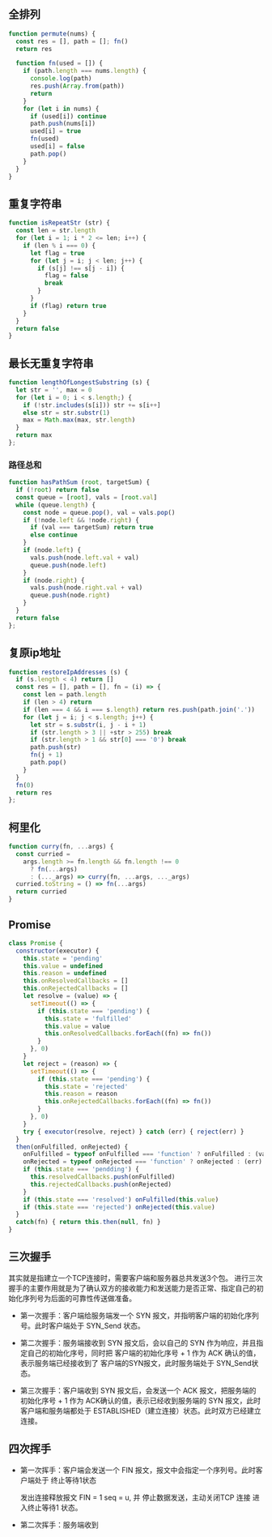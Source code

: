 
## 全排列
```js
function permute(nums) {
  const res = [], path = []; fn()
  return res

  function fn(used = []) {
    if (path.length === nums.length) {
      console.log(path)
      res.push(Array.from(path))
      return
    }
    for (let i in nums) {
      if (used[i]) continue
      path.push(nums[i])
      used[i] = true
      fn(used)
      used[i] = false
      path.pop()
    }
  }
}
```

## 重复字符串
```js
function isRepeatStr (str) {
  const len = str.length
  for (let i = 1; i * 2 <= len; i++) {
    if (len % i === 0) {
      let flag = true
      for (let j = i; j < len; j++) {
        if (s[j] !== s[j - i]) {
          flag = false
          break
        }
      }
      if (flag) return true
    }
  }
  return false
}
```

## 最长无重复字符串
```js
function lengthOfLongestSubstring (s) {
  let str = '', max = 0
  for (let i = 0; i < s.length;) {
    if (!str.includes(s[i])) str += s[i++]
    else str = str.substr(1)
    max = Math.max(max, str.length)
  }
  return max
};
```

### 路径总和
```js
function hasPathSum (root, targetSum) {
  if (!root) return false
  const queue = [root], vals = [root.val]
  while (queue.length) {
    const node = queue.pop(), val = vals.pop()
    if (!node.left && !node.right) {
      if (val === targetSum) return true
      else continue
    }
    if (node.left) {
      vals.push(node.left.val + val)
      queue.push(node.left)
    }
    if (node.right) {
      vals.push(node.right.val + val)
      queue.push(node.right)
    }
  }
  return false
};
```

## 复原ip地址
```js
function restoreIpAddresses (s) {
  if (s.length < 4) return []
  const res = [], path = [], fn = (i) => {
    const len = path.length
    if (len > 4) return
    if (len === 4 && i === s.length) return res.push(path.join('.'))
    for (let j = i; j < s.length; j++) {
      let str = s.substr(i, j - i + 1)
      if (str.length > 3 || +str > 255) break
      if (str.length > 1 && str[0] === '0') break
      path.push(str)
      fn(j + 1)
      path.pop()
    }
  }
  fn(0)
  return res
};
```

## 柯里化
```js 
function curry(fn, ...args) {
  const curried =
    args.length >= fn.length && fn.length !== 0
      ? fn(...args)
      : (..._args) => curry(fn, ...args, ..._args)
  curried.toString = () => fn(...args)
  return curried
}
```

## Promise
```js
class Promise {
  constructor(executor) {
    this.state = 'pending'
    this.value = undefined
    this.reason = undefined
    this.onResolvedCallbacks = []
    this.onRejectedCallbacks = []
    let resolve = (value) => {
      setTimeout(() => {
        if (this.state === 'pending') {
          this.state = 'fulfilled'
          this.value = value
          this.onResolvedCallbacks.forEach((fn) => fn())
        }
      }, 0)
    }
    let reject = (reason) => {
      setTimeout(() => {
        if (this.state === 'pending') {
          this.state = 'rejected'
          this.reason = reason
          this.onRejectedCallbacks.forEach((fn) => fn())
        }
      }, 0)
    }
    try { executor(resolve, reject) } catch (err) { reject(err) }
  }
  then(onFulfilled, onRejected) {
    onFulfilled = typeof onFulfilled === 'function' ? onFulfilled : (value) => value
    onRejected = typeof onRejected === 'function' ? onRejected : (err) => { throw err }
    if (this.state === 'pendding') {
      this.resolvedCallbacks.push(onFulfilled)
      this.rejectedCallbacks.push(onRejected)
    }
    if (this.state === 'resolved') onFulfilled(this.value)
    if (this.state === 'rejected') onRejected(this.value)
  }
  catch(fn) { return this.then(null, fn) }
}
```

## 三次握手

其实就是指建立一个TCP连接时，需要客户端和服务器总共发送3个包。
进行三次握手的主要作用就是为了确认双方的接收能力和发送能力是否正常、指定自己的初始化序列号为后面的可靠性传送做准备。

* 第一次握手：客户端给服务端发一个 SYN 报文，并指明客户端的初始化序列号。此时客户端处于 SYN_Send 状态。

* 第二次握手：服务端接收到 SYN 报文后，会以自己的 SYN 作为响应，并且指定自己的初始化序号，同时把 客户端的初始化序号 + 1 作为 ACK 确认的值，表示服务端已经接收到了 客户端的SYN报文，此时服务端处于 SYN_Send状态。

* 第三次握手：客户端收到 SYN 报文后，会发送一个 ACK 报文，把服务端的 初始化序号 + 1 作为 ACK确认的值，表示已经收到服务端的 SYN 报文，此时客户端和服务端都处于 ESTABLISHED（建立连接）状态。此时双方已经建立连接。


## 四次挥手

* 第一次挥手：客户端会发送一个 FIN 报文，报文中会指定一个序列号。此时客户端处于 终止等待1状态

  发出连接释放报文 FIN = 1 seq = u, 并 停止数据发送，主动关闭TCP 连接 进入终止等待1 状态。

* 第二次挥手：服务端收到
